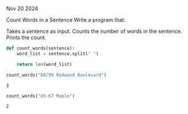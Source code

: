 Nov 20 2024

Count Words in a Sentence
Write a program that:

Takes a sentence as input.
Counts the number of words in the sentence.
Prints the count.


```python
def count_words(sentence):
    word_list = sentence.split(" ")

    return len(word_list)
```


```python
count_words("88/99 Redwood Boulevard")
```




    3




```python
count_words("45-67 Maple")
```




    2




```python

```
